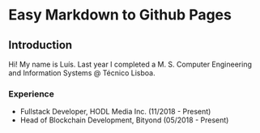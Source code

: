 # Easy Markdown to Github Pages

## Introduction

Hi! My name is Luís. Last year I completed a M. S. Computer Engineering and Information Systems @ Técnico Lisboa.

### Experience
* Fullstack Developer, HODL Media Inc. (11/2018 - Present)
* Head of Blockchain Development, Bityond (05/2018 - Present)

